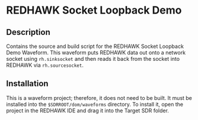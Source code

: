 # REDHAWK Socket Loopback Demo
 
## Description

Contains the source and build script for the REDHAWK Socket Loopback Demo
Waveform. This waveform puts REDHAWK data out onto a network socket using
`rh.sinksocket` and then reads it back from the socket into REDHAWK via `rh.sourcesocket`.

## Installation

This is a waveform project; therefore, it does not need to be built.  It must be installed into
the `$SDRROOT/dom/waveforms` directory. To install it, open the project
in the REDHAWK IDE and drag it into the Target SDR folder.
